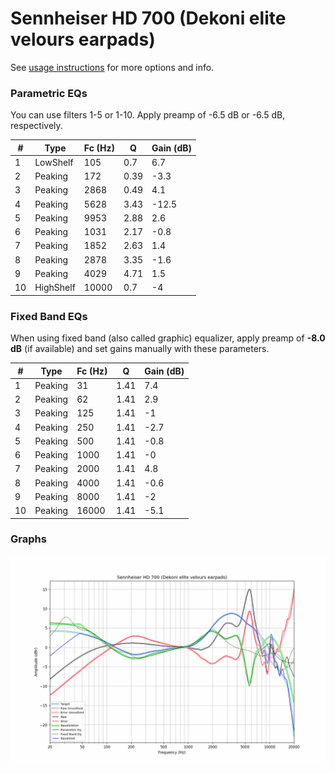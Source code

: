 # Sennheiser HD 700 (Dekoni elite velours earpads)
See [usage instructions](https://github.com/jaakkopasanen/AutoEq#usage) for more options and info.

### Parametric EQs
You can use filters 1-5 or 1-10. Apply preamp of -6.5 dB or -6.5 dB, respectively.

|   # | Type      |   Fc (Hz) |    Q |   Gain (dB) |
|-----|-----------|-----------|------|-------------|
|   1 | LowShelf  |       105 | 0.7  |         6.7 |
|   2 | Peaking   |       172 | 0.39 |        -3.3 |
|   3 | Peaking   |      2868 | 0.49 |         4.1 |
|   4 | Peaking   |      5628 | 3.43 |       -12.5 |
|   5 | Peaking   |      9953 | 2.88 |         2.6 |
|   6 | Peaking   |      1031 | 2.17 |        -0.8 |
|   7 | Peaking   |      1852 | 2.63 |         1.4 |
|   8 | Peaking   |      2878 | 3.35 |        -1.6 |
|   9 | Peaking   |      4029 | 4.71 |         1.5 |
|  10 | HighShelf |     10000 | 0.7  |        -4   |

### Fixed Band EQs
When using fixed band (also called graphic) equalizer, apply preamp of **-8.0 dB** (if available) and set gains manually with these parameters.

|   # | Type    |   Fc (Hz) |    Q |   Gain (dB) |
|-----|---------|-----------|------|-------------|
|   1 | Peaking |        31 | 1.41 |         7.4 |
|   2 | Peaking |        62 | 1.41 |         2.9 |
|   3 | Peaking |       125 | 1.41 |        -1   |
|   4 | Peaking |       250 | 1.41 |        -2.7 |
|   5 | Peaking |       500 | 1.41 |        -0.8 |
|   6 | Peaking |      1000 | 1.41 |        -0   |
|   7 | Peaking |      2000 | 1.41 |         4.8 |
|   8 | Peaking |      4000 | 1.41 |        -0.6 |
|   9 | Peaking |      8000 | 1.41 |        -2   |
|  10 | Peaking |     16000 | 1.41 |        -5.1 |

### Graphs
![](./Sennheiser%20HD%20700%20(Dekoni%20elite%20velours%20earpads).png)

